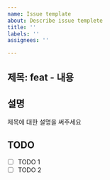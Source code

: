 ```yaml
---
name: Issue template
about: Describe issue templete
title: ''
labels: ''
assignees: ''

---
```


제목: feat - 내용
---

## 설명
제목에 대한 설명을 써주세요

## TODO
- [ ] TODO 1
- [ ] TODO 2

